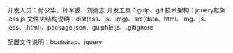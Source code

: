  开发人员：付少华、孙军委、刘勇志
 开发工具：gulp、git
 技术架构：jquery框架 less js 
 文件夹结构说明：dist(css、js、img)、src(data、html、img、js、less、.html)、package.json、gulpfile.js、.gitignore

 配置文件说明：bootstrap、jquery
